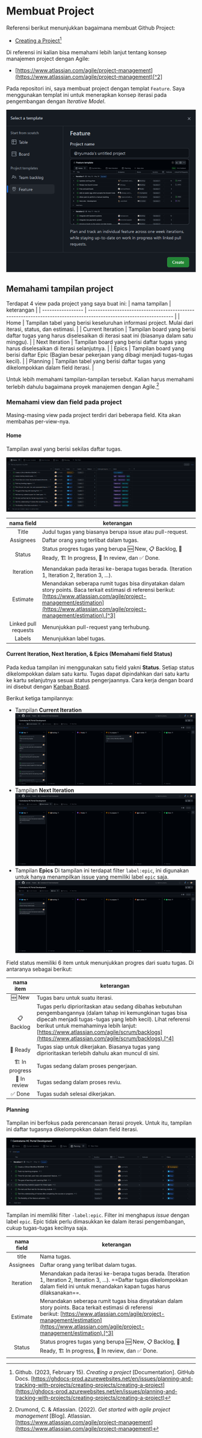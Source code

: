 # Membuat Project
Referensi berikut menunjukkan bagaimana membuat Github Project:
- [Creating a Project](https://docs.github.com/en/issues/planning-and-tracking-with-projects/creating-projects/creating-a-project#creating-a-project)[^1]

Di referensi ini kalian bisa memahami lebih lanjut tentang konsep manajemen project dengan Agile:
- [https://www.atlassian.com/agile/project-management](https://www.atlassian.com/agile/project-management)[^2]

Pada repositori ini, saya membuat project dengan templat `Feature`. Saya menggunakan templat ini untuk menerapkan konsep iterasi pada pengembangan dengan *Iterative Model*.

![](../assets-README/Pasted%20image%2020230129213918.png)

## Memahami tampilan project
Terdapat 4 view pada project yang saya buat ini:
| nama tampilan     | keterangan                                                                                                        |
| ----------------- | ----------------------------------------------------------------------------------------------------------------- |
| Home              | Tampilan tabel yang berisi keseluruhan informasi project. Mulai dari iterasi, status, dan estimasi.               |
| Current Iteration | Tampilan board yang berisi daftar tugas yang harus diselesaikan di iterasi saat ini (biasanya dalam satu minggu). |
| Next Iteration    | Tampilan board yang berisi daftar tugas yang harus diselesaikan di iterasi selanjutnya.                           |
| Epics             | Tampilan board yang berisi daftar Epic (Bagian besar pekerjaan yang dibagi menjadi tugas-tugas kecil).            | 
| Planning          | Tampilan tabel yang berisi daftar tugas yang dikelompokkan dalam field iterasi.                                   |

Untuk lebih memahami tampilan-tampilan tersebut. Kalian harus memahami terlebih dahulu bagaimana proyek manajemen dengan Agile.[^2]

### Memahami view dan field pada project
Masing-masing view pada project terdiri dari beberapa field. Kita akan membahas per-view-nya.

#### Home
Tampilan awal yang berisi sekilas daftar tugas.

![](../assets-README/Pasted%20image%2020230501084044.png)

|      nama field      | keterangan                                                                                                                                                                         |
|:--------------------:| ---------------------------------------------------------------------------------------------------------------------------------------------------------------------------------- |
|        Title         | Judul tugas yang biasanya berupa issue atau pull-request.                                                                                                                          |
|      Assignees       | Daftar orang yang terlibat dalam tugas.                                                                                                                                            |
|        Status        | Status progres tugas yang berupa 🆕 New, 📋 Backlog, 🔖 Ready, 🏗 In progress, 👀 In review, dan ✅ Done.                                                                        |
|      Iteration       | Menandakan pada iterasi ke-berapa tugas berada. (Iteration 1, Iteration 2, Iteration 3, ...).                                                                                      |
|       Estimate       | Menandakan seberapa rumit tugas bisa dinyatakan dalam story points. Baca terkait estimasi di referensi berikut: [https://www.atlassian.com/agile/project-management/estimation](https://www.atlassian.com/agile/project-management/estimation).[^3] | 
| Linked pull requests | Menunjukkan pull-request yang terhubung.                                                                                                                                           |
|        Labels        | Menunjukkan label tugas.                                                                                                                                                           |

#### Current Iteration, Next Iteration, & Epics (Memahami field Status)
Pada kedua tampilan ini menggunakan satu field yakni **Status**. Setiap status dikelompokkan dalam satu kartu. Tugas dapat dipindahkan dari satu kartu ke kartu selanjutnya sesuai status pengerjaannya. Cara kerja dengan board ini disebut dengan [Kanban Board](https://www.atlassian.com/agile/kanban/boards).

Berikut ketiga tampilannya:
- Tampilan **Current Iteration**
![Current Iteration View](../assets-README/Screen%20Shot%202023-05-01%20at%2008.44.24-fullpage.png)
- Tampilan **Next Iteration**
![Next Iteration View](../assets-README/Screen%20Shot%202023-05-01%20at%2008.45.45-fullpage.png)
- Tampilan **Epics**
Di tampilan ini terdapat filter `label:epic`, ini digunakan untuk hanya menampilkan issue yang memiliki label `epic` saja.
![Epics View](../assets-README/Screen%20Shot%202023-05-01%20at%2008.45.49-fullpage.png)

Field status memiliki 6 item untuk menunjukkan progres dari suatu tugas. Di antaranya sebagai berikut:

|   nama item   | keterangan                                                                                                                                                                                                                                                                  |
|:-------------:| --------------------------------------------------------------------------------------------------------------------------------------------------------------------------------------------------------------------------------------------------------------------------- |
|    🆕 New     | Tugas baru untuk suatu iterasi.                                                                                                                                                                                                                                             |
|  📋 Backlog   | Tugas perlu diprioritaskan atau sedang dibahas kebutuhan pengembangannya (dalam tahap ini kemungkinan tugas bisa dipecah menjadi tugas-tugas yang lebih kecil). Lihat referensi berikut untuk memahaminya lebih lanjut: [https://www.atlassian.com/agile/scrum/backlogs](https://www.atlassian.com/agile/scrum/backlogs).[^4] | 
|   🔖 Ready    | Tugas siap untuk dikerjakan. Biasanya tugas yang diprioritaskan terlebih dahulu akan muncul di sini.                                                                                                                                                                        |
| 🏗 In progress | Tugas sedang dalam proses pengerjaan.                                                                                                                                                                                                                                       |
| 👀 In review  | Tugas sedang dalam proses reviu.                                                                                                                                                                                                                                            |
|    ✅ Done    | Tugas sudah selesai dikerjakan.                                                                                                                                                                                                                                             |

#### Planning
Tampilan ini berfokus pada perencanaan iterasi proyek. Untuk itu, tampilan ini daftar tugasnya dikelompokkan dalam field iterasi.

![](assets/Pasted%20image%2020230501084840.png)

Tampilan ini memiliki filter `-label:epic`. Filter ini menghapus *issue* dengan label `epic`. Epic tidak perlu dimasukkan ke dalam iterasi pengembangan, cukup tugas-tugas kecilnya saja.

| nama field | keterangan                                                                                                                                                                                                                                          |
|:----------:| --------------------------------------------------------------------------------------------------------------------------------------------------------------------------------------------------------------------------------------------------- |
|   title    | Nama tugas.                                                                                                                                                                                                                                         |
| Assignees  | Daftar orang yang terlibat dalam tugas.                                                                                                                                                                                                             |
| Iteration  | Menandakan pada iterasi ke-berapa tugas berada. (Iteration 1, Iteration 2, Iteration 3, ...). ==Daftar tugas dikelompokkan dalam field ini untuk menandakan kapan tugas harus dilaksanakan==.                                                       |
|  Estimate  | Menandakan seberapa rumit tugas bisa dinyatakan dalam story points. Baca terkait estimasi di referensi berikut: [https://www.atlassian.com/agile/project-management/estimation](https://www.atlassian.com/agile/project-management/estimation).[^3] |
|   Status   | Status progres tugas yang berupa 🆕 New, 📋 Backlog, 🔖 Ready, 🏗 In progress, 👀 In review, dan ✅ Done.                                                                                                                                            |

[^1]:Github. (2023, February 15). _Creating a project_ [Documentation]. GitHub Docs. [https://ghdocs-prod.azurewebsites.net/en/issues/planning-and-tracking-with-projects/creating-projects/creating-a-project](https://ghdocs-prod.azurewebsites.net/en/issues/planning-and-tracking-with-projects/creating-projects/creating-a-project)
[^2]:Drumond, C. & Atlassian. (2022). _Get started with agile project management_ [Blog]. Atlassian. [https://www.atlassian.com/agile/project-management](https://www.atlassian.com/agile/project-management)
[^3]:Radigan, D. & Atlassian. (2022). _What are story points and how do you estimate them?_ [Blog]. Atlassian. [https://www.atlassian.com/agile/project-management/estimation](https://www.atlassian.com/agile/project-management/estimation)
[^4]:Radigan, D. & Atlassian. (2022). _The product backlog: Your ultimate to-do list_ [Blog]. Atlassian. [https://www.atlassian.com/agile/scrum/backlogs](https://www.atlassian.com/agile/scrum/backlogs)
